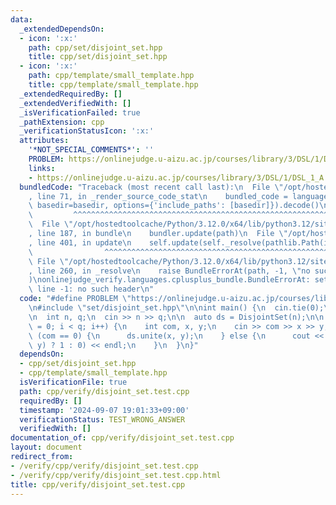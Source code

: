 ```yaml
---
data:
  _extendedDependsOn:
  - icon: ':x:'
    path: cpp/set/disjoint_set.hpp
    title: cpp/set/disjoint_set.hpp
  - icon: ':x:'
    path: cpp/template/small_template.hpp
    title: cpp/template/small_template.hpp
  _extendedRequiredBy: []
  _extendedVerifiedWith: []
  _isVerificationFailed: true
  _pathExtension: cpp
  _verificationStatusIcon: ':x:'
  attributes:
    '*NOT_SPECIAL_COMMENTS*': ''
    PROBLEM: https://onlinejudge.u-aizu.ac.jp/courses/library/3/DSL/1/DSL_1_A
    links:
    - https://onlinejudge.u-aizu.ac.jp/courses/library/3/DSL/1/DSL_1_A
  bundledCode: "Traceback (most recent call last):\n  File \"/opt/hostedtoolcache/Python/3.12.0/x64/lib/python3.12/site-packages/onlinejudge_verify/documentation/build.py\"\
    , line 71, in _render_source_code_stat\n    bundled_code = language.bundle(stat.path,\
    \ basedir=basedir, options={'include_paths': [basedir]}).decode()\n          \
    \         ^^^^^^^^^^^^^^^^^^^^^^^^^^^^^^^^^^^^^^^^^^^^^^^^^^^^^^^^^^^^^^^^^^^^^^^^^^^^^^^^^\n\
    \  File \"/opt/hostedtoolcache/Python/3.12.0/x64/lib/python3.12/site-packages/onlinejudge_verify/languages/cplusplus.py\"\
    , line 187, in bundle\n    bundler.update(path)\n  File \"/opt/hostedtoolcache/Python/3.12.0/x64/lib/python3.12/site-packages/onlinejudge_verify/languages/cplusplus_bundle.py\"\
    , line 401, in update\n    self.update(self._resolve(pathlib.Path(included), included_from=path))\n\
    \                ^^^^^^^^^^^^^^^^^^^^^^^^^^^^^^^^^^^^^^^^^^^^^^^^^^^^^^^^^\n \
    \ File \"/opt/hostedtoolcache/Python/3.12.0/x64/lib/python3.12/site-packages/onlinejudge_verify/languages/cplusplus_bundle.py\"\
    , line 260, in _resolve\n    raise BundleErrorAt(path, -1, \"no such header\"\
    )\nonlinejudge_verify.languages.cplusplus_bundle.BundleErrorAt: set/disjoint_set.hpp:\
    \ line -1: no such header\n"
  code: "#define PROBLEM \"https://onlinejudge.u-aizu.ac.jp/courses/library/3/DSL/1/DSL_1_A\"\
    \n#include \"set/disjoint_set.hpp\"\n\nint main() {\n  cin.tie(0);\n  ios::sync_with_stdio(false);\n\
    \n  int n, q;\n  cin >> n >> q;\n\n  auto ds = DisjointSet(n);\n\n  for (int i\
    \ = 0; i < q; i++) {\n    int com, x, y;\n    cin >> com >> x >> y;\n\n    if\
    \ (com == 0) {\n      ds.unite(x, y);\n    } else {\n      cout << (ds.same(x,\
    \ y) ? 1 : 0) << endl;\n    }\n  }\n}"
  dependsOn:
  - cpp/set/disjoint_set.hpp
  - cpp/template/small_template.hpp
  isVerificationFile: true
  path: cpp/verify/disjoint_set.test.cpp
  requiredBy: []
  timestamp: '2024-09-07 19:01:33+09:00'
  verificationStatus: TEST_WRONG_ANSWER
  verifiedWith: []
documentation_of: cpp/verify/disjoint_set.test.cpp
layout: document
redirect_from:
- /verify/cpp/verify/disjoint_set.test.cpp
- /verify/cpp/verify/disjoint_set.test.cpp.html
title: cpp/verify/disjoint_set.test.cpp
---
```

